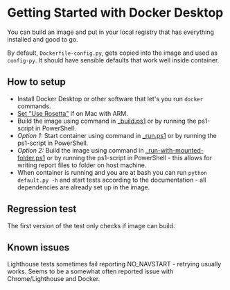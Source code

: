 # Getting Started with Docker Desktop

You can build an image and put in your local registry that has everything installed and good to go.

By default, `Dockerfile-config.py`, gets copied into the image and used as `config-py`. It should have sensible defaults that work well inside container.

## How to setup

- Install Docker Desktop or other software that let's you run `docker` commands.
- [Set "Use Rosetta"](https://www.sitespeed.io/documentation/sitespeed.io/docker/#running-on-mac-m1-arm) if on Mac with ARM.
- Build the image using command in [_build.ps1](../_build.ps1) or by running the ps1-script in PowerShell.
- _Option 1:_ Start container using command in [_run.ps1](../_run.ps1) or by running the ps1-script in PowerShell.
- _Option 2:_ Build the image using command in [_run-with-mounted-folder.ps1](../__run-with-mounted-folder.ps1) or by running the ps1-script in PowerShell - this allows for writing report files to folder on host machine.
- When container is running and you are at bash you can run `python default.py -h` and start tests according to the documentation - all dependencies are already set up in the image.

## Regression test

The first version of the test only checks if image can build.

## Known issues

Lighthouse tests sometimes fail reporting NO_NAVSTART - retrying usually works. Seems to be a somewhat often reported issue with Chrome/Lighthouse and Docker.